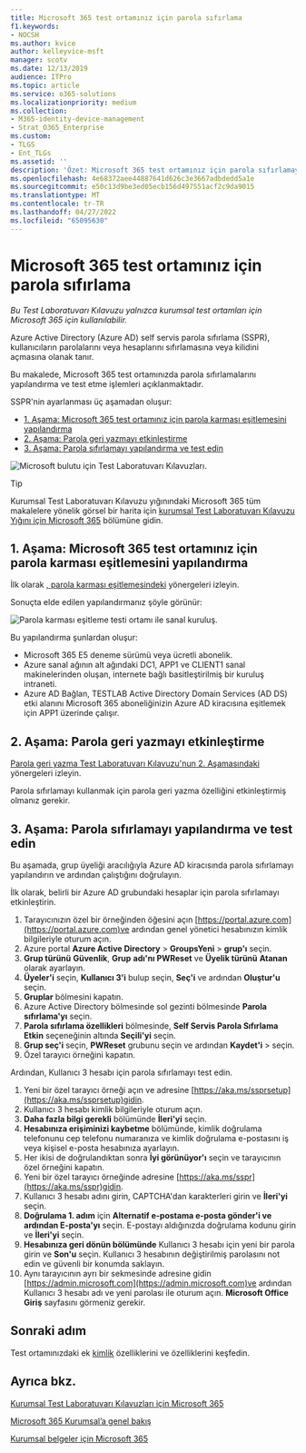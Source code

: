 ```yaml
---
title: Microsoft 365 test ortamınız için parola sıfırlama
f1.keywords:
- NOCSH
ms.author: kvice
author: kelleyvice-msft
manager: scotv
ms.date: 12/13/2019
audience: ITPro
ms.topic: article
ms.service: o365-solutions
ms.localizationpriority: medium
ms.collection:
- M365-identity-device-management
- Strat_O365_Enterprise
ms.custom:
- TLGS
- Ent_TLGs
ms.assetid: ''
description: 'Özet: Microsoft 365 test ortamınız için parola sıfırlamayı yapılandırın ve test edin.'
ms.openlocfilehash: 4e68372aee44887641d626c3e3667adbdedd5a1e
ms.sourcegitcommit: e50c13d9be3ed05ecb156d497551acf2c9da9015
ms.translationtype: MT
ms.contentlocale: tr-TR
ms.lasthandoff: 04/27/2022
ms.locfileid: "65095630"
---
```

# <a name="password-reset-for-your-microsoft-365-test-environment"></a>Microsoft 365 test ortamınız için parola sıfırlama

*Bu Test Laboratuvarı Kılavuzu yalnızca kurumsal test ortamları için Microsoft 365 için kullanılabilir.*

Azure Active Directory (Azure AD) self servis parola sıfırlama (SSPR), kullanıcıların parolalarını veya hesaplarını sıfırlamasına veya kilidini açmasına olanak tanır.

Bu makalede, Microsoft 365 test ortamınızda parola sıfırlamalarını yapılandırma ve test etme işlemleri açıklanmaktadır.

SSPR'nin ayarlanması üç aşamadan oluşur:
- [1. Aşama: Microsoft 365 test ortamınız için parola karması eşitlemesini yapılandırma](#phase-1-configure-password-hash-synchronization-for-your-microsoft-365-test-environment)
- [2. Aşama: Parola geri yazmayı etkinleştirme](#phase-2-enable-password-writeback)
- [3. Aşama: Parola sıfırlamayı yapılandırma ve test edin](#phase-3-configure-and-test-password-reset)
    
![Microsoft bulutu için Test Laboratuvarı Kılavuzları.](../media/m365-enterprise-test-lab-guides/cloud-tlg-icon.png) 
    
> [!TIP]
> Kurumsal Test Laboratuvarı Kılavuzu yığınındaki Microsoft 365 tüm makalelere yönelik görsel bir harita için [kurumsal Test Laboratuvarı Kılavuzu Yığını için Microsoft 365](../downloads/Microsoft365EnterpriseTLGStack.pdf) bölümüne gidin.

## <a name="phase-1-configure-password-hash-synchronization-for-your-microsoft-365-test-environment"></a>1. Aşama: Microsoft 365 test ortamınız için parola karması eşitlemesini yapılandırma

İlk olarak [, parola karması eşitlemesindeki](password-hash-sync-m365-ent-test-environment.md) yönergeleri izleyin. 

Sonuçta elde edilen yapılandırmanız şöyle görünür:
  
![Parola karması eşitleme testi ortamı ile sanal kuruluş.](../media/pass-through-auth-m365-ent-test-environment/Phase1.png)
  
Bu yapılandırma şunlardan oluşur:
  
- Microsoft 365 E5 deneme sürümü veya ücretli abonelik.
- Azure sanal ağının alt ağındaki DC1, APP1 ve CLIENT1 sanal makinelerinden oluşan, internete bağlı basitleştirilmiş bir kuruluş intraneti.
- Azure AD Bağlan, TESTLAB Active Directory Domain Services (AD DS) etki alanını Microsoft 365 aboneliğinizin Azure AD kiracısına eşitlemek için APP1 üzerinde çalışır.

## <a name="phase-2-enable-password-writeback"></a>2. Aşama: Parola geri yazmayı etkinleştirme

[Parola geri yazma Test Laboratuvarı Kılavuzu'nun 2. Aşamasındaki](password-writeback-m365-ent-test-environment.md#phase-2-enable-password-writeback-for-the-testlab-ad-ds-domain) yönergeleri izleyin.

Parola sıfırlamayı kullanmak için parola geri yazma özelliğini etkinleştirmiş olmanız gerekir.
  
## <a name="phase-3-configure-and-test-password-reset"></a>3. Aşama: Parola sıfırlamayı yapılandırma ve test edin

Bu aşamada, grup üyeliği aracılığıyla Azure AD kiracısında parola sıfırlamayı yapılandırın ve ardından çalıştığını doğrulayın.

İlk olarak, belirli bir Azure AD grubundaki hesaplar için parola sıfırlamayı etkinleştirin.

1. Tarayıcınızın özel bir örneğinden öğesini açın [https://portal.azure.com](https://portal.azure.com)ve ardından genel yönetici hesabınızın kimlik bilgileriyle oturum açın.
2. Azure portal **Azure Active Directory** >  **GroupsYeni** >  **grup'ı** seçin.
3. **Grup türünü** **Güvenlik**, **Grup** **adı'nı PWReset** ve **Üyelik türünü** **Atanan** olarak ayarlayın.
4. **Üyeler'i** seçin, **Kullanıcı 3'i** bulup seçin, **Seç'i** ve ardından **Oluştur'u** seçin.
5. **Gruplar** bölmesini kapatın.
6. Azure Active Directory bölmesinde sol gezinti bölmesinde **Parola sıfırlama'yı** seçin.
7. **Parola sıfırlama özellikleri** bölmesinde, **Self Servis Parola Sıfırlama Etkin** seçeneğinin altında **Seçili'yi** seçin.
8. **Grup seç'i** seçin, **PWReset** grubunu seçin ve ardından **Kaydet'i** >  seçin.
9. Özel tarayıcı örneğini kapatın.

Ardından, Kullanıcı 3 hesabı için parola sıfırlamayı test edin.

1. Yeni bir özel tarayıcı örneği açın ve adresine [https://aka.ms/ssprsetup](https://aka.ms/ssprsetup)gidin.
1. Kullanıcı 3 hesabı kimlik bilgileriyle oturum açın.
1. **Daha fazla bilgi gerekli** bölümünde **İleri'yi** seçin. 
1. **Hesabınıza erişiminizi kaybetme** bölümünde, kimlik doğrulama telefonunu cep telefonu numaranıza ve kimlik doğrulama e-postasını iş veya kişisel e-posta hesabınıza ayarlayın.
1. Her ikisi de doğrulandıktan sonra **İyi görünüyor'ı** seçin ve tarayıcının özel örneğini kapatın.
1. Yeni bir özel tarayıcı örneğinde adresine [https://aka.ms/sspr](https://aka.ms/sspr)gidin.
1. Kullanıcı 3 hesabı adını girin, CAPTCHA'dan karakterleri girin ve **İleri'yi** seçin.
1. **Doğrulama 1. adım** için **Alternatif e-postama e-posta gönder'i ve ardından E-posta'yı** seçin. E-postayı aldığınızda doğrulama kodunu girin ve **İleri'yi** seçin.
1. **Hesabınıza geri dönün bölümünde** Kullanıcı 3 hesabı için yeni bir parola girin ve **Son'u** seçin. Kullanıcı 3 hesabının değiştirilmiş parolasını not edin ve güvenli bir konumda saklayın.
1. Aynı tarayıcının ayrı bir sekmesinde adresine gidin [https://admin.microsoft.com](https://admin.microsoft.com)ve ardından Kullanıcı 3 hesabı adı ve yeni parolası ile oturum açın. **Microsoft Office Giriş** sayfasını görmeniz gerekir.

## <a name="next-step"></a>Sonraki adım

Test ortamınızdaki ek [kimlik](m365-enterprise-test-lab-guides.md#identity) özelliklerini ve özelliklerini keşfedin.

## <a name="see-also"></a>Ayrıca bkz.

[Kurumsal Test Laboratuvarı Kılavuzları için Microsoft 365](m365-enterprise-test-lab-guides.md)

[Microsoft 365 Kurumsal’a genel bakış](microsoft-365-overview.md)

[Kurumsal belgeler için Microsoft 365](/microsoft-365-enterprise/)